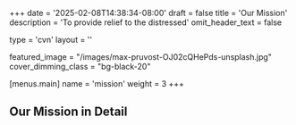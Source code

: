 +++
date = '2025-02-08T14:38:34-08:00'
draft = false
title = 'Our Mission'
description = 'To provide relief to the distressed'
omit_header_text = false

type = 'cvn'
layout = ''

featured_image = "/images/max-pruvost-OJ02cQHePds-unsplash.jpg"
cover_dimming_class = "bg-black-20"

[menus.main]
  name = 'mission'
  weight = 3
+++

## Our Mission in Detail